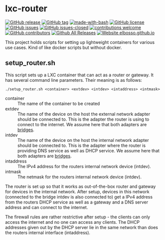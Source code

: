 # lxc-router

<!---
[![start with why](https://img.shields.io/badge/start%20with-why%3F-brightgreen.svg?style=flat)](http://www.ted.com/talks/simon_sinek_how_great_leaders_inspire_action)
--->
[![GitHub release](https://img.shields.io/github/release/elbosso/lxc-router/all.svg?maxAge=1)](https://GitHub.com/elbosso/lxc-router/releases/)
[![GitHub tag](https://img.shields.io/github/tag/elbosso/lxc-router.svg)](https://GitHub.com/elbosso/lxc-router/tags/)
[![made-with-bash](https://img.shields.io/badge/Made%20with-Bash-1f425f.svg)](https://www.gnu.org/software/bash/)
[![GitHub license](https://img.shields.io/github/license/elbosso/lxc-router.svg)](https://github.com/elbosso/lxc-router/blob/master/LICENSE)
[![GitHub issues](https://img.shields.io/github/issues/elbosso/lxc-router.svg)](https://GitHub.com/elbosso/lxc-router/issues/)
[![GitHub issues-closed](https://img.shields.io/github/issues-closed/elbosso/lxc-router.svg)](https://GitHub.com/elbosso/lxc-router/issues?q=is%3Aissue+is%3Aclosed)
[![contributions welcome](https://img.shields.io/badge/contributions-welcome-brightgreen.svg?style=flat)](https://github.com/elbosso/lxc-router/issues)
[![GitHub contributors](https://img.shields.io/github/contributors/elbosso/lxc-router.svg)](https://GitHub.com/elbosso/lxc-router/graphs/contributors/)
[![Github All Releases](https://img.shields.io/github/downloads/elbosso/lxc-router/total.svg)](https://github.com/elbosso/lxc-router)
[![Website elbosso.github.io](https://img.shields.io/website-up-down-green-red/https/elbosso.github.io.svg)](https://elbosso.github.io/)

This project holds scripts for setting up lightweight containers for various use cases. Kind of like docker scripts but without docker.

## setup_router.sh

This script sets up a LXC container that can act as a router or gateway. It has several command line parameters. Their meaning is as follows:

```
./setup_router.sh <container> <extdev> <intdev> <intaddress> <intmask>
```
<dl>
  <dt>container</dt><dd>The name of the container to be created</dd>
  <dt>extdev</dt><dd>The name of the device on the host the external network adapter should be connected to. This is the adapter the router is using to connect to the internet. We assume here that both adapters are <a href="https://linux.die.net/man/8/brctl">bridges</a>.</dd>
  <dt>intdev</dt><dd>The name of the device on the host the internal network adapter should be connected to. This is the adapter where the router is providing DNS service as well as DHCP service. We assume here that both adapters are <a href="https://linux.die.net/man/8/brctl">bridges</a>.</dd>
  <dt>intaddress</dt><dd>The IPv4 address for the routers internal network device (intdev).</dd>
  <dt>intmask</dt><dd>The netmask for the routers internal network device (intdev).</dd>
</dl>

The router is set up so that it works as out-of-the-box router and gateway for devices in the internal network. After setup, devices in this network (connected to the bridge intdev is also connected to) get a IPv4 address from the routers DHCP service as well as a gateway and a DNS server address and can connect to the internet.

The firewall rules are rather restrictive after setup - the clients can only access the internet and no one can access any clients.
The DHCP addresses given out by the DHCP server lie in the same network than does the routers internal interface (intaddress).

